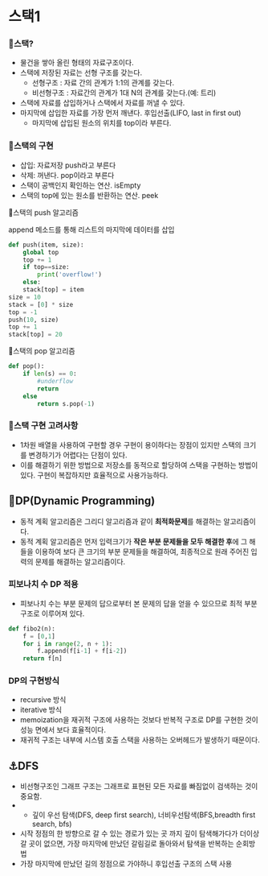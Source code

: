 # 스택1



### 🥪스택?

- 물건을 쌓아 올린 형태의 자료구조이다.
- 스택에 저장된 자료는 선형 구조를 갖는다.
  - 선형구조 : 자료 간의 관계가 1:1의 관계를 갖는다.
  - 비선형구조 : 자료간의 관계가 1대 N의 관계를 갖는다.(예: 트리)
- 스택에 자료를 삽입하거나 스택에서 자료를 꺼낼 수 있다.
- 마지막에 삽입한 자료를 가장 먼저 깨낸다. 후입선출(LIFO, last in first out)
  - 마지막에 삽입된 원소의 위치를 top이라 부른다.



### 🥪스택의 구현

- 삽입: 자료저장 push라고 부른다
- 삭제: 꺼낸다. pop이라고 부른다
- 스택이 공백인지 확인하는 연산. isEmpty
- 스택의 top에 있는 원소를 반환하는 연산. peek



🥪스택의 push 알고리즘

append 메소드를 통해 리스트의 마지막에 데이터를 삽입

```python
def push(item, size):
	global top
	top += 1
	if top==size:
		print('overflow!')
	else:
	stack[top] = item
size = 10
stack = [0] * size
top = -1
push(10, size)
top += 1
stack[top] = 20
```

🥪스택의 pop 알고리즘

```python
def pop():
    if len(s) == 0:
        #underflow
        return
    else
        return s.pop(-1)
```



### 🍔스택 구현 고려사항

- 1차원 배열을 사용하여 구현할 경우 구현이 용이하다는 장점이 있지만 스택의 크기를 변경하기가 어렵다는 단점이 있다.
- 이를 해결하기 위한 방법으로 저장소를 동적으로 할당하여 스택을 구현하는 방법이 있다. 구현이 복잡하지만 효율적으로 사용가능하다.

## 🥞DP(Dynamic Programming)
- 동적 계획 알고리즘은 그리디 알고리즘과 같이 **최적화문제**를 해결하는 알고리즘이다.
- 동적 계획 알고리즘은 먼저 입력크기가 **작은 부분 문제들을 모두 해결한 후**에 그 해들을 이용하여 보다 큰 크기의 부분 문제들을 해결하여, 최종적으로 원래 주어진 입력의 문제를 해결하는 알고리즘이다.

### 피보나치 수 DP 적용
- 피보나치 수는 부분 문제의 답으로부터 본 문제의 답을 얻을 수 있으므로 최적 부분 구조로 이루어져 있다.
```python
def fibo2(n):
    f = [0,1]
    for i in range(2, n + 1):
        f.append(f[i-1] + f[i-2])
    return f[n]
```

### DP의 구현방식
- recursive 방식 
- iterative 방식 
- memoization을 재귀적 구조에 사용하는 것보다 반복적 구조로 DP를 구현한 것이 성능 면에서 보다 효율적이다.
- 재귀적 구조는 내부에 시스템 호출 스택을 사용하는 오버헤드가 발생하기 때문이다.


## ⚓DFS
- 비선형구조인 그래프 구조는 그래프로 표현된 모든 자료를 빠짐없이 검색하는 것이 중요함.
- - 깊이 우선 탐색(DFS, deep first search), 너비우선탐색(BFS,breadth first search, bfs)
- 시작 정점의 한 방향으로 갈 수 있는 경로가 있는 곳 까지 깊이 탐색해가다가 더이상 갈 곳이 없으면, 가장 마지막에 만났던 갈림길로 돌아와서 탐색을 반복하는 순회방법
- 가장 마지막에 만났던 길의 정점으로 가야하니 후입선출 구조의 스택 사용

